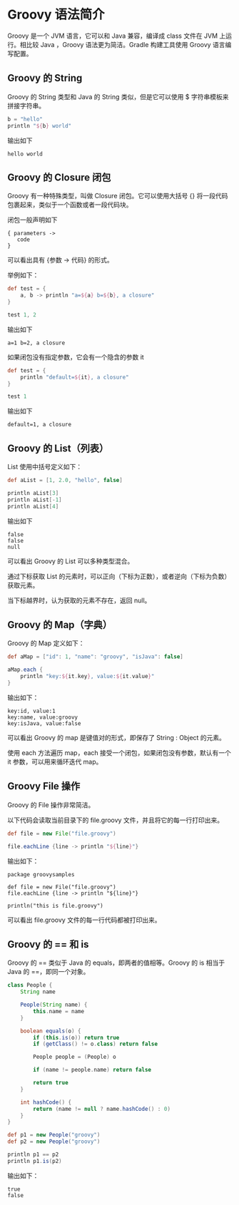 # Groovy 语法简介

Groovy 是一个 JVM 语言，它可以和 Java 兼容，编译成 class 文件在 JVM 上运行。相比较 Java ，Groovy 语法更为简洁。Gradle 构建工具使用 Groovy 语言编写配置。

## Groovy 的 String

Groovy 的 String 类型和 Java 的 String 类似，但是它可以使用 $ 字符串模板来拼接字符串。

```groovy
b = "hello"
println "${b} world"
```

输出如下

```
hello world
```

## Groovy 的 Closure 闭包

Groovy 有一种特殊类型，叫做 Closure 闭包。它可以使用大括号 {} 将一段代码包裹起来，类似于一个函数或者一段代码块。

闭包一般声明如下

```
{ parameters ->
   code
}
```

可以看出具有 {参数 -> 代码} 的形式。

举例如下：

```groovy
def test = {
    a, b -> println "a=${a} b=${b}, a closure"
}

test 1, 2
```

输出如下

```
a=1 b=2, a closure
```

如果闭包没有指定参数，它会有一个隐含的参数 it

```groovy
def test = {
    println "default=${it}, a closure"
}

test 1
```

输出如下

```
default=1, a closure
```

## Groovy 的 List（列表）

List 使用中括号定义如下：

```groovy
def aList = [1, 2.0, "hello", false]

println aList[3]
println aList[-1]
println aList[4]
```

输出如下

```
false
false
null
```

可以看出 Groovy 的 List 可以多种类型混合。

通过下标获取 List 的元素时，可以正向（下标为正数），或者逆向（下标为负数）获取元素。

当下标越界时，认为获取的元素不存在，返回 null。

## Groovy 的 Map（字典）

Groovy 的 Map 定义如下：

```groovy
def aMap = ["id": 1, "name": "groovy", "isJava": false]

aMap.each {
    println "key:${it.key}, value:${it.value}"
}
```

输出如下：

```
key:id, value:1
key:name, value:groovy
key:isJava, value:false
```

可以看出 Groovy 的 map 是键值对的形式，即保存了 String : Object 的元素。

使用 each 方法遍历 map，each 接受一个闭包，如果闭包没有参数，默认有一个 it 参数，可以用来循环迭代 map。

## Groovy File 操作

Groovy 的 File 操作非常简洁。

以下代码会读取当前目录下的 file.groovy 文件，并且将它的每一行打印出来。

```groovy
def file = new File("file.groovy")

file.eachLine {line -> println "${line}"}
```

输出如下：

```
package groovysamples

def file = new File("file.groovy")
file.eachLine {line -> println "${line}"}

println("this is file.groovy")
```

可以看出 file.groovy 文件的每一行代码都被打印出来。

## Groovy 的 == 和 is

Groovy 的 == 类似于 Java 的 equals，即两者的值相等。Groovy 的 is 相当于 Java 的 ==，即同一个对象。

```groovy
class People {
    String name

    People(String name) {
        this.name = name
    }

    boolean equals(o) {
        if (this.is(o)) return true
        if (getClass() != o.class) return false

        People people = (People) o

        if (name != people.name) return false

        return true
    }

    int hashCode() {
        return (name != null ? name.hashCode() : 0)
    }
}

def p1 = new People("groovy")
def p2 = new People("groovy")

println p1 == p2
println p1.is(p2)
```

输出如下：

```
true
false
```